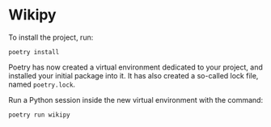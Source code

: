# Wikipy

To install the project, run:

```
poetry install
```

Poetry has now created a virtual environment dedicated to your project, and installed your initial package into it. It has also created a so-called lock file, named `poetry.lock`.

Run a Python session inside the new virtual environment with the command:

```
poetry run wikipy
```
